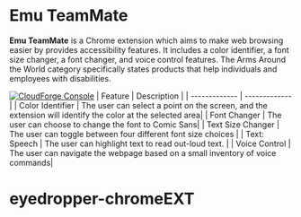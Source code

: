 # Emu TeamMate

**Emu TeamMate** is a Chrome extension which aims to make web browsing easier by provides accessibility features. It includes a color identifier, a font size changer, a font changer, and voice control features. The Arms Around the World category specifically states products that help individuals and employees with disabilities. 


<!-- forge.header -->
[![CloudForge Console][console_shield]][console_url] 
| Feature   | Description          | 
| ------------- | ------------- |
| Color Identifier | The user can select a point on the screen, and the extension will identify the color at the selected area|
| Font Changer | The user can choose to change the font to Comic Sans|
| Text Size Changer | The user can toggle between four different font size choices |
| Text: Speech | The user can highlight text to read out-loud text. |
| Voice Control | The user can navigate the webpage based on a small inventory of voice commands|

<!-- /forge.header -->

<!-- Add your content here -->


<!-- forge.links -->

[console_url]: https://console.forge.lmig.com/artifact/f085293a-1e90-40db-a5cc-508ac54cfb0e "Console URL"
[console_shield]: https://shields.lmig.com/static.svg?label=CloudForge%20Console&message=bitsplease-git-repo&colorA=1A1446&colorB=78E1E1



<!-- /forge.links -->
# eyedropper-chromeEXT
